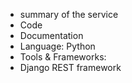 - summary of the service
- Code
- Documentation
- Language: Python
- Tools & Frameworks:
- Django REST framework
